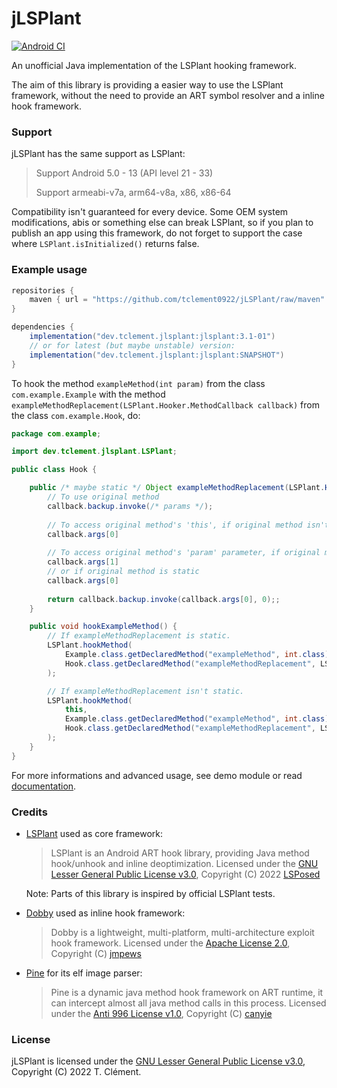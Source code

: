 # jLSPlant

[![Android CI](https://github.com/tclement0922/jLSPlant/actions/workflows/android.yml/badge.svg?branch=main)](https://github.com/tclement0922/jLSPlant/actions/workflows/android.yml)

An unofficial Java implementation of the LSPlant hooking framework.

The aim of this library is providing a easier way to use the LSPlant framework, without the need to 
provide an ART symbol resolver and a inline hook framework.

### Support
jLSPlant has the same support as LSPlant:
> Support Android 5.0 - 13 (API level 21 - 33)
> 
> Support armeabi-v7a, arm64-v8a, x86, x86-64

Compatibility isn't guaranteed for every device. Some OEM system modifications, abis or something
else can break LSPlant, so if you plan to publish an app using this framework, do not forget to
support the case where `LSPlant.isInitialized()` returns false.

### Example usage
```gradle
repositories {
    maven { url = "https://github.com/tclement0922/jLSPlant/raw/maven" }
}

dependencies {
    implementation("dev.tclement.jlsplant:jlsplant:3.1-01")
    // or for latest (but maybe unstable) version:
    implementation("dev.tclement.jlsplant:jlsplant:SNAPSHOT")
}
```

To hook the method ```exampleMethod(int param)``` from the class ```com.example.Example``` with the method ```exampleMethodReplacement(LSPlant.Hooker.MethodCallback callback)``` from the class ```com.example.Hook```, do:
```java
package com.example;

import dev.tclement.jlsplant.LSPlant;

public class Hook {

    public /* maybe static */ Object exampleMethodReplacement(LSPlant.Hooker.MethodCallback callback) {
        // To use original method
        callback.backup.invoke(/* params */);
        
        // To access original method's 'this', if original method isn't static
        callback.args[0]
        
        // To access original method's 'param' parameter, if original method isn't static
        callback.args[1]
        // or if original method is static
        callback.args[0]
        
        return callback.backup.invoke(callback.args[0], 0);;
    }

    public void hookExampleMethod() {
        // If exampleMethodReplacement is static.
        LSPlant.hookMethod(
            Example.class.getDeclaredMethod("exampleMethod", int.class),
            Hook.class.getDeclaredMethod("exampleMethodReplacement", LSPlant.Hooker.MethodCallback.class)
        );

        // If exampleMethodReplacement isn't static.
        LSPlant.hookMethod(
            this,
            Example.class.getDeclaredMethod("exampleMethod", int.class),
            Hook.class.getDeclaredMethod("exampleMethodReplacement", LSPlant.Hooker.MethodCallback.class)
        );
    }
}
```
For more informations and advanced usage, see demo module or read [documentation](https://tclement0922.github.io/jLSPlant).

### Credits
 - [LSPlant](https://github.com/LSPosed/LSPlant) used as core framework:
   > LSPlant is an Android ART hook library, providing Java method hook/unhook and inline deoptimization.
   > Licensed under the [GNU Lesser General Public License v3.0](https://github.com/LSPosed/LSPlant/blob/master/LICENSE), Copyright (C) 2022 [LSPosed](https://github.com/LSPosed)
   
   Note: Parts of this library is inspired by official LSPlant tests.
 - [Dobby](https://github.com/jmpews/Dobby) used as inline hook framework:
   > Dobby is a lightweight, multi-platform, multi-architecture exploit hook framework.
   > Licensed under the [Apache License 2.0](https://github.com/jmpews/Dobby/blob/master/LICENSE), Copyright (C) [jmpews](https://github.com/jmpews)

 - [Pine](https://github.com/canyie/pine) for its elf image parser:
   > Pine is a dynamic java method hook framework on ART runtime, it can intercept almost all java method calls in this process.
   > Licensed under the [Anti 996 License v1.0](https://github.com/996icu/996.ICU/blob/master/LICENSE), Copyright (C) [canyie](https://github.com/canyie)
 
### License
jLSPlant is licensed under the [GNU Lesser General Public License v3.0](LICENSE), Copyright (C) 2022 T. Clément.
